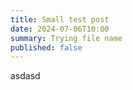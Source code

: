 ```yaml
---
title: Small test post
date: 2024-07-06T10:00
summary: Trying file name
published: false
---
```

asdasd